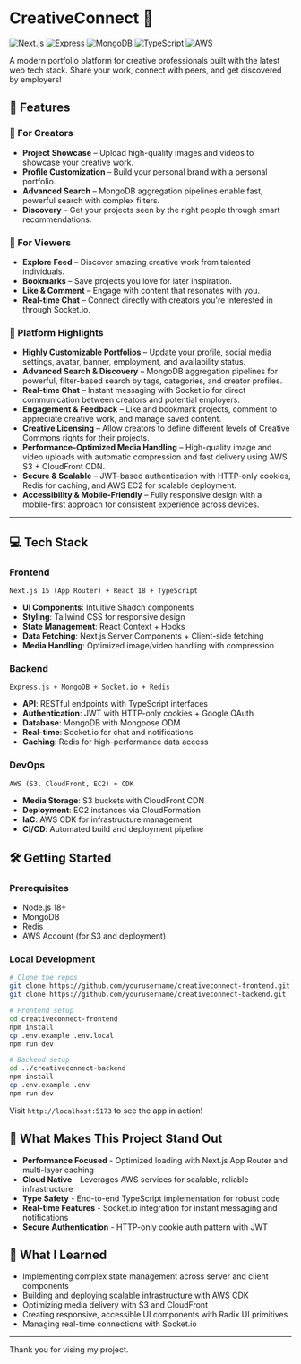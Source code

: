 # CreativeConnect 🎨

[![Next.js](https://img.shields.io/badge/Next.js-15.0.2-black?style=flat-square&logo=next.js)](https://nextjs.org/)
[![Express](https://img.shields.io/badge/Express-4.21.1-lightgrey?style=flat-square&logo=express)](https://expressjs.com/)
[![MongoDB](https://img.shields.io/badge/MongoDB-8.8.0-green?style=flat-square&logo=mongodb)](https://www.mongodb.com/)
[![TypeScript](https://img.shields.io/badge/TypeScript-5.6.3-blue?style=flat-square&logo=typescript)](https://www.typescriptlang.org/)
[![AWS](https://img.shields.io/badge/AWS-S3%20|%20EC2%20|%20CDK-orange?style=flat-square&logo=amazon-aws)](https://aws.amazon.com/)

A modern portfolio platform for creative professionals built with the latest web tech stack. Share your work, connect with peers, and get discovered by employers!


## 🚀 Features

### 👤 For Creators
- **Project Showcase** – Upload high-quality images and videos to showcase your creative work.
- **Profile Customization** – Build your personal brand with a personal portfolio.
- **Advanced Search** – MongoDB aggregation pipelines enable fast, powerful search with complex filters.
- **Discovery** – Get your projects seen by the right people through smart recommendations.

### 👀 For Viewers
- **Explore Feed** – Discover amazing creative work from talented individuals.
- **Bookmarks** – Save projects you love for later inspiration.
- **Like & Comment** – Engage with content that resonates with you.
- **Real-time Chat** – Connect directly with creators you're interested in through Socket.io.

### 🔧 Platform Highlights  
- **Highly Customizable Portfolios** – Update your profile, social media settings, avatar, banner, employment, and availability status.  
- **Advanced Search & Discovery** – MongoDB aggregation pipelines for powerful, filter-based search by tags, categories, and creator profiles.  
- **Real-time Chat** – Instant messaging with Socket.io for direct communication between creators and potential employers.  
- **Engagement & Feedback** – Like and bookmark projects, comment to appreciate creative work, and manage saved content.  
- **Creative Licensing** – Allow creators to define different levels of Creative Commons rights for their projects.  
- **Performance-Optimized Media Handling** – High-quality image and video uploads with automatic compression and fast delivery using AWS S3 + CloudFront CDN.  
- **Secure & Scalable** – JWT-based authentication with HTTP-only cookies, Redis for caching, and AWS EC2 for scalable deployment.  
- **Accessibility & Mobile-Friendly** – Fully responsive design with a mobile-first approach for consistent experience across devices.  


---

## 💻 Tech Stack

### Frontend
```
Next.js 15 (App Router) + React 18 + TypeScript
```
- **UI Components**: Intuitive Shadcn components
- **Styling**: Tailwind CSS for responsive design
- **State Management**: React Context + Hooks
- **Data Fetching**: Next.js Server Components + Client-side fetching
- **Media Handling**: Optimized image/video handling with compression

### Backend
```
Express.js + MongoDB + Socket.io + Redis
```
- **API**: RESTful endpoints with TypeScript interfaces
- **Authentication**: JWT with HTTP-only cookies + Google OAuth
- **Database**: MongoDB with Mongoose ODM
- **Real-time**: Socket.io for chat and notifications
- **Caching**: Redis for high-performance data access

### DevOps
```
AWS (S3, CloudFront, EC2) + CDK
```
- **Media Storage**: S3 buckets with CloudFront CDN
- **Deployment**: EC2 instances via CloudFormation
- **IaC**: AWS CDK for infrastructure management
- **CI/CD**: Automated build and deployment pipeline


## 🛠️ Getting Started

### Prerequisites
- Node.js 18+
- MongoDB
- Redis
- AWS Account (for S3 and deployment)

### Local Development

```bash
# Clone the repos
git clone https://github.com/yourusername/creativeconnect-frontend.git
git clone https://github.com/yourusername/creativeconnect-backend.git

# Frontend setup
cd creativeconnect-frontend
npm install
cp .env.example .env.local
npm run dev

# Backend setup
cd ../creativeconnect-backend
npm install
cp .env.example .env
npm run dev
```

Visit `http://localhost:5173` to see the app in action!

## 🌟 What Makes This Project Stand Out

- **Performance Focused** - Optimized loading with Next.js App Router and multi-layer caching
- **Cloud Native** - Leverages AWS services for scalable, reliable infrastructure
- **Type Safety** - End-to-end TypeScript implementation for robust code
- **Real-time Features** - Socket.io integration for instant messaging and notifications
- **Secure Authentication** - HTTP-only cookie auth pattern with JWT

## 📝 What I Learned

- Implementing complex state management across server and client components
- Building and deploying scalable infrastructure with AWS CDK
- Optimizing media delivery with S3 and CloudFront
- Creating responsive, accessible UI components with Radix UI primitives
- Managing real-time connections with Socket.io


---
Thank you for vising my project.
